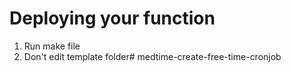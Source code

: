 # Deploying your function

1. Run make file
2. Don't edit template folder# medtime-create-free-time-cronjob
